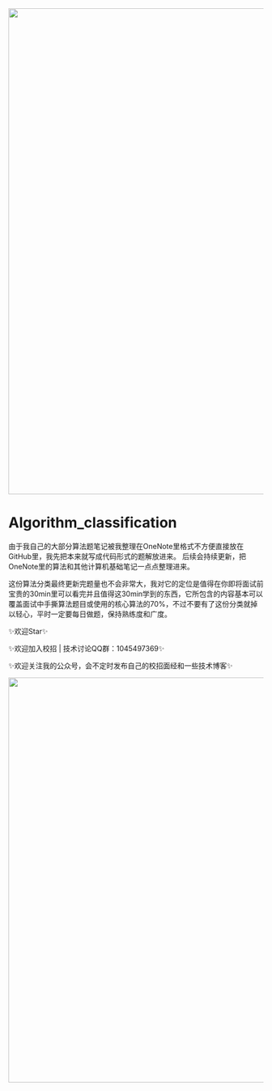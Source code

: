 <div align="center">
    <img src="https://s2.ax1x.com/2020/02/11/1T5Qu8.png" width="960px">
</div>


# Algorithm_classification

由于我自己的大部分算法题笔记被我整理在OneNote里格式不方便直接放在GitHub里，我先把本来就写成代码形式的题解放进来。 
后续会持续更新，把OneNote里的算法和其他计算机基础笔记一点点整理进来。

这份算法分类最终更新完题量也不会非常大，我对它的定位是值得在你即将面试前宝贵的30min里可以看完并且值得这30min学到的东西，它所包含的内容基本可以覆盖面试中手撕算法题目或使用的核心算法的70%，不过不要有了这份分类就掉以轻心，平时一定要每日做题，保持熟练度和广度。

:sparkles:欢迎Star:sparkles: 

:sparkles:欢迎加入校招 | 技术讨论QQ群：1045497369:sparkles: 

:sparkles:欢迎关注我的公众号，会不定时发布自己的校招面经和一些技术博客:sparkles: 
<div align="center">
    <img src="https://s2.ax1x.com/2020/02/11/1T4dTH.png" width="800px">
</div>
